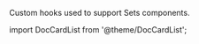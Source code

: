 Custom hooks used to support Sets components.

import DocCardList from '@theme/DocCardList';

<DocCardList />